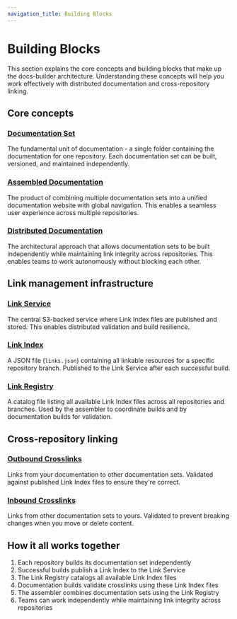 ```yaml
---
navigation_title: Building Blocks
---
```


# Building Blocks

This section explains the core concepts and building blocks that make up the docs-builder architecture. Understanding these concepts will help you work effectively with distributed documentation and cross-repository linking.

## Core concepts

### [Documentation Set](documentation-set.md)

The fundamental unit of documentation - a single folder containing the documentation for one repository. Each documentation set can be built, versioned, and maintained independently.

### [Assembled Documentation](assembled-documentation.md)

The product of combining multiple documentation sets into a unified documentation website with global navigation. This enables a seamless user experience across multiple repositories.

### [Distributed Documentation](distributed-documentation.md)

The architectural approach that allows documentation sets to be built independently while maintaining link integrity across repositories. This enables teams to work autonomously without blocking each other.

## Link management infrastructure

### [Link Service](link-service.md)

The central S3-backed service where Link Index files are published and stored. This enables distributed validation and build resilience.

### [Link Index](link-index.md)

A JSON file (`links.json`) containing all linkable resources for a specific repository branch. Published to the Link Service after each successful build.

### [Link Registry](link-registry.md)

A catalog file listing all available Link Index files across all repositories and branches. Used by the assembler to coordinate builds and by documentation builds for validation.

## Cross-repository linking

### [Outbound Crosslinks](outbound-crosslinks.md)

Links from your documentation to other documentation sets. Validated against published Link Index files to ensure they're correct.

### [Inbound Crosslinks](inbound-crosslinks.md)

Links from other documentation sets to yours. Validated to prevent breaking changes when you move or delete content.

## How it all works together

1. Each repository builds its documentation set independently
2. Successful builds publish a Link Index to the Link Service
3. The Link Registry catalogs all available Link Index files
4. Documentation builds validate crosslinks using these Link Index files
5. The assembler combines documentation sets using the Link Registry
6. Teams can work independently while maintaining link integrity across repositories
